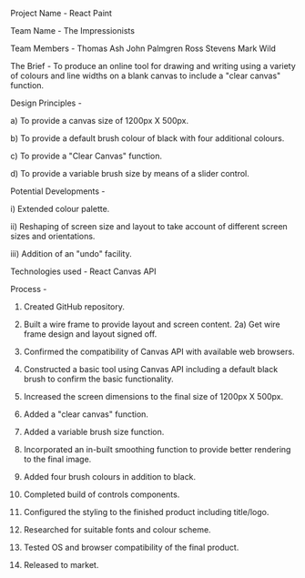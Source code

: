  Project Name - React Paint

Team Name - The Impressionists

Team Members -  Thomas Ash
                John Palmgren
                Ross Stevens
                Mark Wild

The Brief - To produce an online tool for drawing and writing using a variety of colours and line widths on a blank canvas to include a "clear canvas" function.

Design Principles -

a) To provide a canvas size of 1200px X 500px.

b)  To provide a default brush colour of black with four additional colours.

c) To provide a "Clear Canvas" function.

d) To provide a variable brush size by means of a slider control.

Potential Developments -

i) Extended colour palette.

ii) Reshaping of screen size and layout to take account of different screen sizes and orientations.

iii) Addition of an "undo" facility.

Technologies used -    React
                        Canvas API

Process - 

1) Created GitHub repository.

2) Built a wire frame to provide layout and screen content.
    2a) Get wire frame design and layout signed off.

3) Confirmed the compatibility of Canvas API with available web browsers.

4) Constructed a basic tool using Canvas API including a default black brush to confirm the basic functionality.

5) Increased the screen dimensions to the final size of 1200px X 500px.

6) Added a "clear canvas" function.

7) Added a variable brush size function.

8) Incorporated an in-built smoothing function to provide better rendering to the final image.

9) Added four brush colours in addition to black.

10) Completed build of controls components.

11) Configured the styling to the finished product including title/logo.

12) Researched for suitable fonts and colour scheme.

13) Tested OS and browser compatibility of the final product.

14) Released to market.